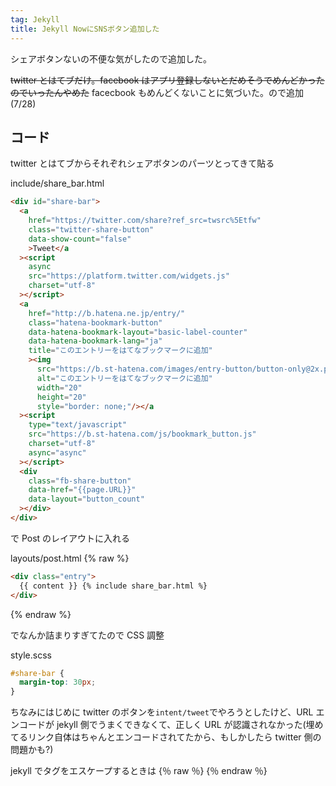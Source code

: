 ```yaml
---
tag: Jekyll
title: Jekyll NowにSNSボタン追加した
---
```


シェアボタンないの不便な気がしたので追加した。

~~twitter とはてブだけ。facebook はアプリ登録しないとだめそうでめんどかったのでいったんやめた~~ facecbook もめんどくないことに気づいた。ので追加(7/28)

## コード

twitter とはてブからそれぞれシェアボタンのパーツとってきて貼る

include/share_bar.html

```html
<div id="share-bar">
  <a
    href="https://twitter.com/share?ref_src=twsrc%5Etfw"
    class="twitter-share-button"
    data-show-count="false"
    >Tweet</a
  ><script
    async
    src="https://platform.twitter.com/widgets.js"
    charset="utf-8"
  ></script>
  <a
    href="http://b.hatena.ne.jp/entry/"
    class="hatena-bookmark-button"
    data-hatena-bookmark-layout="basic-label-counter"
    data-hatena-bookmark-lang="ja"
    title="このエントリーをはてなブックマークに追加"
    ><img
      src="https://b.st-hatena.com/images/entry-button/button-only@2x.png"
      alt="このエントリーをはてなブックマークに追加"
      width="20"
      height="20"
      style="border: none;"/></a
  ><script
    type="text/javascript"
    src="https://b.st-hatena.com/js/bookmark_button.js"
    charset="utf-8"
    async="async"
  ></script>
  <div
    class="fb-share-button"
    data-href="{{page.URL}}"
    data-layout="button_count"
  ></div>
</div>
```

で Post のレイアウトに入れる

layouts/post.html
{% raw %}

```html
<div class="entry">
  {{ content }} {% include share_bar.html %}
</div>
```

{% endraw %}

でなんか詰まりすぎてたので CSS 調整

style.scss

```css
#share-bar {
  margin-top: 30px;
}
```

ちなみにはじめに twitter のボタンを`intent/tweet`でやろうとしたけど、URL エンコードが jekyll 側でうまくできなくて、正しく URL が認識されなかった(埋めてるリンク自体はちゃんとエンコードされてたから、もしかしたら twitter 側の問題かも?)

jekyll でタグをエスケープするときは {％ raw ％} {％ endraw ％}
